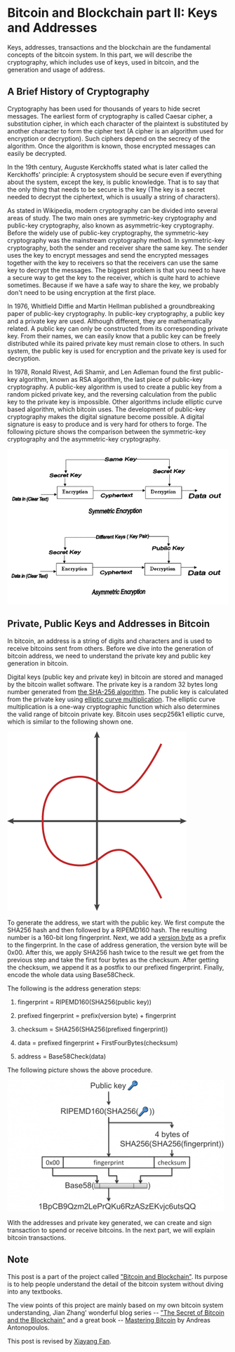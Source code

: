 # Bitcoin and Blockchain part II: Keys and Addresses
Keys, addresses, transactions and the blockchain are the fundamental concepts of the bitcoin system. In this part, we will describe the cryptography, which includes use of keys, used in bitcoin, and the generation and usage of address.

## A Brief History of Cryptography

Cryptography has been used for thousands of years to hide secret messages. The earliest form of cryptography is called Caesar cipher, a substitution cipher, in which each character of the plaintext is substituted by another character to form the cipher text (A cipher is an algorithm used for encryption or decryption). Such ciphers depend on the secrecy of the algorithm. Once the algorithm is known, those encrypted messages can easily be decrypted.

In the 19th century, Auguste Kerckhoffs stated what is later called the Kerckhoffs' principle: A cryptosystem should be secure even if everything about the system, except the key, is public knowledge. That is to say that the only thing that needs to be secure is the key (The key is a secret needed to decrypt the ciphertext, which is usually a string of characters).

As stated in Wikipedia, modern cryptography can be divided into several areas of study. The two main ones are symmetric-key cryptography and public-key cryptography, also known as asymmetric-key cryptography. Before the widely use of public-key cryptography, the symmetric-key cryptography was the mainstream cryptography method. In symmetric-key cryptography, both the sender and receiver share the same key. The sender uses the key to encrypt messages and send the encrypted messages together with the key to receivers so that the receivers can use the same key to decrypt the messages. The biggest problem is that you need to have a secure way to get the key to the receiver, which is quite hard to achieve sometimes. Because if we have a safe way to share the key, we probably don't need to be using encryption at the first place.

In 1976, Whitfield Diffie and Martin Hellman published a groundbreaking paper of public-key cryptography. In public-key cryptography, a public key and a private key are used. Although different, they are mathematically related. A public key can only be constructed from its corresponding private key. From their names, we can easily know that a public key can be freely distributed while its paired private key must remain close to others. In such system, the public key is used for encryption and the private key is used for decryption.

In 1978, Ronald Rivest, Adi Shamir, and Len Adleman found the first public-key algorithm, known as RSA algorithm, the last piece of public-key cryptography. A public-key algorithm is used to create a public key from a random picked private key, and the reversing calculation from the public key to the private key is impossible. Other algorithms include elliptic curve based algorithm, which bitcoin uses. The development of public-key cryptography makes the digital signature become possible. A digital signature is easy to produce and is very hard for others to forge. The following picture shows the comparison between the symmetric-key cryptography and the asymmetric-key cryptography.

![Alt Text](/images/symmetric-key-and-asymmetric-key.gif)

## Private, Public Keys and Addresses in Bitcoin

In bitcoin, an address is a string of digits and characters and is used to receive bitcoins sent from others. Before we dive into the generation of bitcoin address, we need to understand the private key and public key generation in bitcoin.

Digital keys (public key and private key) in bitcoin are stored and managed by the bitcoin wallet software. The private key is a random 32 bytes long number generated from [the SHA-256 algorithm](https://en.wikipedia.org/wiki/SHA-2). The public key is calculated from the private key using [elliptic curve multiplication](https://en.wikipedia.org/wiki/Elliptic_curve_cryptography). The elliptic curve multiplication is a one-way cryptographic function which also determines the valid range of bitcoin private key. Bitcoin uses secp256k1 elliptic curve, which is similar to the following shown one.

![Alt Text](/images/elliptic-curve.png)

To generate the address, we start with the public key. We first compute the SHA256 hash and then followed by a RIPEMD160 hash. The resulting number is a 160-bit long fingerprint. Next, we add a [version byte](https://en.bitcoin.it/wiki/List_of_address_prefixes) as a prefix to the fingerprint. In the case of address generation, the version byte will be 0x00. After this, we apply SHA256 hash twice to the result we get from the previous step and take the first four bytes as the checksum. After getting the checksum, we append it as a postfix to our prefixed fingerprint. Finally, encode the whole data using Base58Check. 

The following is the address generation steps:

1. fingerprint = RIPEMD160(SHA256(public key))

2. prefixed fingerprint = prefix(version byte) + fingerprint

3. checksum = SHA256(SHA256(prefixed fingerprint))

4. data = prefixed fingerprint + FirstFourBytes(checksum)

5. address = Base58Check(data)

The following picture shows the above procedure.

![Alt Text](/images/bitcoin-address-generation.png)

With the addresses and private key generated, we can create and sign transaction to spend or receive bitcoins. In the next part, we will explain bitcoin transactions.


## Note

This post is a part of the project called ["Bitcoin and Blockchain"](https://github.com/JunbangHuang/blockchain). Its purpose is to help people understand the detail of the bitcoin system without diving into any textbooks.

The view points of this project are mainly based on my own bitcoin system understanding, Jian Zhang' wonderful blog series -- ["The Secret of Bitcoin and the Blockchain"](http://www.infoq.com/cn/articles/bitcoin-and-block-chain-part01) and a great book -- [Mastering Bitcoin](http://shop.oreilly.com/product/0636920032281.do) by Andreas Antonopoulos. 

This post is revised by [Xiayang Fan](https://www.linkedin.com/in/xiayang-fan-023465a8/).

